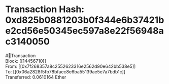 
Transaction Hash: 0xd825b0881203b0f344e6b37421be2cd56e50345ec597a8e22f56948ac3140050
====================================================================================
  
#💸Transaction  
Block: [[14456710]]  
From: [[0x7f268357a8c2552623316e2562d90e642bb538e5]]  
To: [[0x06a2828f5fb78bfaec8e6ba55139ae5e7a7bdb1c]]  
Transferred: 0.0610164 Ether